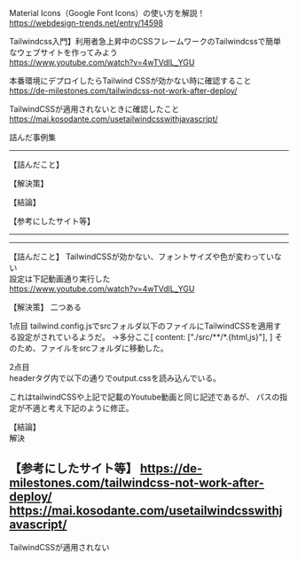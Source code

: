 Material Icons（Google Font Icons）の使い方を解説！  
https://webdesign-trends.net/entry/14598

Tailwindcss入門】利用者急上昇中のCSSフレームワークのTailwindcssで簡単なウェブサイトを作ってみよう  
https://www.youtube.com/watch?v=4wTVdlL_YGU




本番環境にデプロイしたらTailwind CSSが効かない時に確認すること
https://de-milestones.com/tailwindcss-not-work-after-deploy/

TailwindCSSが適用されないときに確認したこと
https://mai.kosodante.com/usetailwindcsswithjavascript/




詰んだ事例集


--------
【詰んだこと】  

【解決策】  


【結論】  

【参考にしたサイト等】  


--------





--------
【詰んだこと】
TailwindCSSが効かない、フォントサイズや色が変わっていない  
設定は下記動画通り実行した  
https://www.youtube.com/watch?v=4wTVdlL_YGU

【解決策】
二つある

1点目
tailwind.config.jsでsrcフォルダ以下のファイルにTailwindCSSを適用する設定がされているようだ。
→多分ここ[  content: ["./src/**/*.{html,js}"], ]
そのため、ファイルをsrcフォルダに移動した。


2点目  
headerタグ内で以下の通りでoutput.cssを読み込んでいる。  
<link href="/dist/output.css" rel="stylesheet">  
これはtailwindCSSや上記で記載のYoutube動画と同じ記述であるが、  
パスの指定が不適と考え下記のように修正。  
<link href="../dist/output.css" rel="stylesheet">


【結論】  
解決  

【参考にしたサイト等】
https://de-milestones.com/tailwindcss-not-work-after-deploy/  
https://mai.kosodante.com/usetailwindcsswithjavascript/  
--------


TailwindCSSが適用されない
